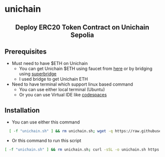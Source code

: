 # unichain

<h2 align=center>Deploy ERC20 Token Contract on Unichain Sepolia</h2>

## Prerequisites
- Must need to have $ETH on Unichain
   - You can get Unichain $ETH using faucet from [here](https://console.optimism.io/faucet) or by bridging using [superbridge](https://superbridge.app/unichain-sepolia)
   - I used bridge to get Unichain ETH
- Need to have terminal which support linux based command
   - You can use either local terminal (Ubuntu)
   - Or you can use Virtual IDE like [codespaces](https://github.com/codespaces)
 
## Installation
- You can use either this command
```bash
  [ -f "unichain.sh" ] && rm unichain.sh; wget -q https://raw.githubusercontent.com/macfly-base/unichain/refs/heads/main/unichain.sh && chmod +x unichain.sh && ./unichain.sh
```
- Or this command to run this script
```bash
[ -f "unichain.sh" ] && rm unichain.sh; curl -sSL -o unichain.sh https://raw.githubusercontent.com/macfly-base/unichain/refs/heads/main/unichain.sh && chmod +x unichain.sh && ./unichain.sh
